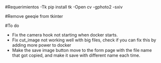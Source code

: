 #Requerimientos
-Tk pip install tk
-Open cv
-gphoto2
-sxiv

#Remove geeqie from tkinter



#To do
- Fix the camera hook not starting when docker starts.
- Fix cut_image not working well with big files, check if you can fix this by adding more power to docker
- Make the save image button move to the form page with the file name that got copied, and make it save with different name each time. 
